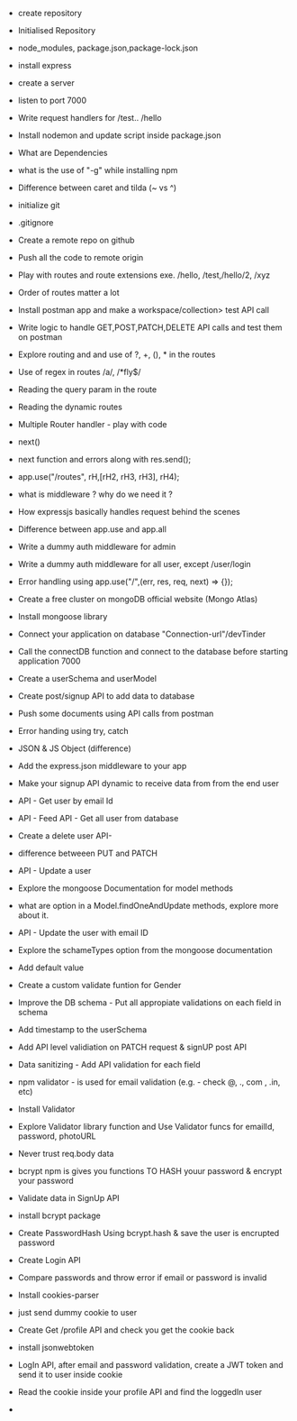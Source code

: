 - create repository
- Initialised Repository
- node_modules, package.json,package-lock.json
- install express
- create a server 
- listen to port 7000
- Write request handlers for /test.. /hello
- Install nodemon and update script inside package.json
- What are Dependencies
- what is the use of "-g" while installing npm
- Difference between caret and tilda (~ vs ^)

- initialize git
- .gitignore
- Create a remote repo on github
- Push all the code to remote origin
- Play with routes and route extensions exe. /hello, /test,/hello/2, /xyz
- Order of routes matter a lot
- Install postman app and make a workspace/collection> test API call
- Write logic to handle GET,POST,PATCH,DELETE API calls and test them on postman
- Explore routing and and use of ?, +, (), * in the routes
- Use of regex in routes /a/, /*fly$/
- Reading the query param in the route
- Reading the dynamic routes

- Multiple Router handler - play with code
- next()
- next function and errors along with res.send();
- app.use("/routes", rH,[rH2, rH3, rH3], rH4);
- what is middleware ? why do we need it ?
- How expressjs basically handles request behind the scenes
- Difference between app.use and app.all
- Write a dummy auth middleware for admin
- Write a dummy auth middleware for all user, except /user/login
- Error handling using app.use("/",(err, res, req, next) => {});

- Create a free cluster on mongoDB official website (Mongo Atlas)
- Install mongoose library
- Connect your application on database "Connection-url"/devTinder
- Call the connectDB function and connect to the database before starting application 7000
- Create a userSchema and userModel
- Create post/signup API to add data to database
- Push some documents using API calls from postman
- Error handing using try, catch

- JSON & JS Object (difference) 
- Add the express.json middleware to your app
- Make your signup API dynamic to receive data from from the end user
- API - Get user by email Id
- API - Feed API - Get all user from database
- Create a delete user API-
- difference betweeen PUT and PATCH
- API - Update a user
- Explore the mongoose Documentation for model methods
- what are option in a Model.findOneAndUpdate methods, explore more about it.
- API - Update the user with email ID

- Explore the schameTypes option from the mongoose documentation
- Add default value
- Create a custom validate funtion for Gender
- Improve the DB schema - Put all appropiate validations on each field in schema
- Add timestamp to the userSchema
- Add API level validiation on PATCH request & signUP post API
- Data sanitizing - Add API validation for each field

- npm validator - is used for email validation (e.g. - check @, ., com , .in, etc)
- Install Validator
- Explore Validator library function and Use Validator funcs for emailId, password, photoURL
- Never trust req.body data

- bcrypt npm is gives you functions TO HASH youur password & encrypt your password

- Validate data in SignUp API 
- install bcrypt package
- Create PasswordHash Using bcrypt.hash & save the user is encrupted password
- Create Login API
- Compare passwords and throw error if email or password is invalid

- Install cookies-parser
- just send dummy cookie to user 
- Create Get /profile API and check you get the cookie back
- install jsonwebtoken
- LogIn API, after email and password validation, create a JWT token and send it to user inside cookie
- Read the cookie inside your profile API and find the loggedIn user
-  
